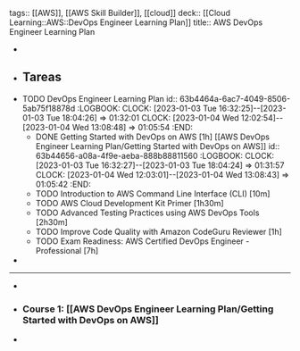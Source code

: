 tags:: [[AWS]], [[AWS Skill Builder]], [[cloud]]
deck:: [[Cloud Learning::AWS::DevOps Engineer Learning Plan]]
title:: AWS DevOps Engineer Learning Plan

-
- ## Tareas
- TODO DevOps Engineer Learning Plan
  id:: 63b4464a-6ac7-4049-8506-5ab75f18878d
  :LOGBOOK:
  CLOCK: [2023-01-03 Tue 16:32:25]--[2023-01-03 Tue 18:04:26] =>  01:32:01
  CLOCK: [2023-01-04 Wed 12:02:54]--[2023-01-04 Wed 13:08:48] =>  01:05:54
  :END:
	- DONE Getting Started with DevOps on AWS [1h] [[AWS DevOps Engineer Learning Plan/Getting Started with DevOps on AWS]]
	  id:: 63b44656-a08a-4f9e-aeba-888b88811560
	  :LOGBOOK:
	  CLOCK: [2023-01-03 Tue 16:32:27]--[2023-01-03 Tue 18:04:24] =>  01:31:57
	  CLOCK: [2023-01-04 Wed 12:03:01]--[2023-01-04 Wed 13:08:43] =>  01:05:42
	  :END:
	- TODO Introduction to AWS Command Line Interface (CLI) [10m]
	- TODO AWS Cloud Development Kit Primer [1h30m]
	- TODO Advanced Testing Practices using AWS DevOps Tools [2h30m]
	- TODO Improve Code Quality with Amazon CodeGuru Reviewer [1h]
	- TODO Exam Readiness: AWS Certified DevOps Engineer - Professional [7h]
-
- ---
-
- ### Course 1: [[AWS DevOps Engineer Learning Plan/Getting Started with DevOps on AWS]]
-